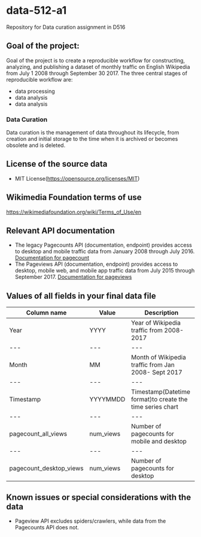 # data-512-a1
Repository for Data curation assignment in D516
## Goal of the project:
Goal of the project is to create a reproducible workflow for constructing, analyzing, and publishing a dataset of monthly traffic on English Wikipedia from July 1 2008 through September 30 2017. The three central stages of reproducible workflow are: 
* data processing
* data analysis
* data analysis
### Data Curation
Data curation is the management of data throughout its lifecycle, from creation and initial storage to the time when it is archived or becomes obsolete and is deleted. 
## License of the source data
* MIT License(https://opensource.org/licenses/MIT)
## Wikimedia Foundation terms of use
https://wikimediafoundation.org/wiki/Terms_of_Use/en
## Relevant API documentation
* The legacy Pagecounts API (documentation, endpoint) provides access to desktop and mobile traffic data from January 2008 through July 2016. [Documentation for pagecount](https://wikitech.wikimedia.org/wiki/Analytics/AQS/Legacy_Pagecounts)
* The Pageviews API (documentation, endpoint) provides access to desktop, mobile web, and mobile app traffic data from July 2015 through September 2017. [Documentation for pageviews](https://wikitech.wikimedia.org/wiki/Analytics/AQS/Pageviews)
## Values of all fields in your final data file
Column name | Value | Description
--- | --- | ---
Year | YYYY | Year of Wikipedia traffic from 2008-2017
--- | --- | ---
Month | MM | Month of Wikipedia traffic from Jan 2008- Sept 2017
--- | --- | ---
Timestamp | YYYYMMDD | Timestamp(Datetime format)to create the time series chart
--- | --- | ---
pagecount_all_views | num_views | Number of pagecounts for mobile and desktop
--- | --- | ---
pagecount_desktop_views | num_views | Number of pagecounts for desktop
## Known issues or special considerations with the data 
* Pageview API excludes spiders/crawlers, while data from the Pagecounts API does not.
